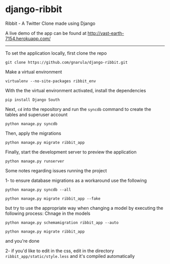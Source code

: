 django-ribbit
=============

Ribbit - A Twitter Clone made using Django

A live demo of the app can be found at http://vast-earth-7154.herokuapp.com/

***

To set the application locally, first clone the repo

```  
git clone https://github.com/gnarula/django-ribbit.git
```

Make a virtual environment

```
virtualenv --no-site-packages ribbit_env
```

With the the virtual environment activated, install the dependencies

```
pip install Django South
```

Next, `cd` into the repository and run the `syncdb` command to create the tables and superuser account

```
python manage.py syncdb
```

Then, apply the migrations

```
python manage.py migrate ribbit_app
```

Finally, start the development server to preview the application

```
python manage.py runserver
```

Some notes regarding issues running the project

1- to ensure database migrations as a workaround use the following

```
python manage.py syncdb --all
```

```
python manage.py migrate ribbit_app --fake
```
but try to use the appropriate way when changing a model by executing the following process:
Chnage in the models
```
python manage.py schemamigration ribbit_app --auto
```
```
python manage.py migrate ribbit_app
```
and you're done

2- if you'd like to edit in the css, edit in the directory `ribbit_app/static/style.less` and it's compiled automatically